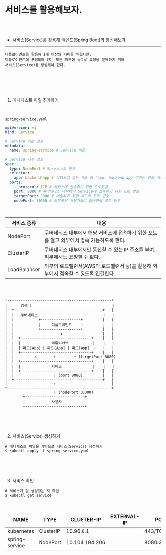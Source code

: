 # 서비스를 활용해보자.

<br />
<br />

* 서비스(Service)를 활용해 백엔드(Spring Boot)와 통신해보기

---

```
디플로이먼트를 활용해 1개 이상의 서버를 띄웠지만,
디플로이먼트에 포함되어 있는 모든 파드에 골고루 요청을 분배하기 위해
서비스(Service)를 생성해야 한다.
```

<br />
<br />
<br />
<br />

1. 매니페스트 파일 추가하기

<br />

`spring-service.yaml`

```yaml
apiVersion: v1
kind: Service

# Service 기본 정보
metadata:
  name: spring-service # Service 이름

# Service 세부 정보
spec:
  type: NodePort # Service의 종류
  selector:
    app: backend-app # 실행되고 있는 파드 중 'app: backend-app'이라는 값을 가진 파드와 서비스를 연결
  ports:
    - protocol: TCP # 서비스에 접속하기 위한 프로토콜
    port: 8080 # 쿠버네티스 내부에서 Service에 접속하기 위한 포트 번호
    targetPort: 8080 # 매핑하기 위한 파드의 포트 번호
    nodePort: 30000 # 외부에서 사용자들이 접근하될 포트 번호
```

<br />

| 서비스 종류 | 내용 |
|----------|-----|
| NodePort | 쿠버네티스 내부에서 해당 서비스에 접속하기 위한 포트를 열고 외부에서 접속 가능하도록 한다. |
| ClusterIP | 쿠버네티스 내부에서만 통신할 수 있는 IP 주소를 부여. 외부에서는 요청할 수 없다.       |
| LoadBalancer | 외부의 로드밸런서(AWS의 로드밸런서 등)를 활용해 외부에서 접속할 수 있도록 연결한다. |

<br />
<br />

```
+-----------------------------------------------+
|      컴퓨터                                     |
|  +----------------------------------------+   |
|  |   쿠버네티스                              |   |
|  |           +------------------+         |   |
|  |           |     디플로이먼트    |         |   |
|  |           +------------------+         |   |
|  |                     ↓                  |   |
|  |  +--------------------------------+    |   |
|  |  |              레플리카셋           |    |   |
|  |  | 파드[App] | 파드[App] | 파드[App]  |   |   |
|  |  +--------------------------------+    |   |
|  |         ↑        ↑        ↑ (targetPort 8080)
|  |  +--------------------------------+    |   |
|  |  |              서비스              |    |   |
|  |  +--------------------------------+    |   |
|  |                  ↑ (port 8080)         |   |
|  +----------------------------------------+   |
|                     ↑                         |
+-----------------------------------------------+
                      ↑ (nodePort 30000)   
        +---------------------------+
        |            사용자           |
        +---------------------------+
```

<br />
<br />
<br />

2. 서비스(Service) 생성하기

```
# 매니페스트 파일을 기반으로 서비스(Service) 생성하기
$ kubectl apply -f spring-service.yaml
```

<br />
<br />
<br />

3. 서비스 확인

```
# 서비스가 잘 생성됐는 지 확인
$ kubectl get service
```

<br />

| NAME            | TYPE       | CLUSTER-IP    | EXTERNAL-IP | PORT(S)         | AGE  |
|-----------------|------------|---------------|-------------|-----------------|------|
| kubernetes      | ClusterIP  | 10.96.0.1     | <none>      | 443/TCP         | 7d2h |
| spring-service  | NodePort   | 10.104.194.206 | <none>      | 8080:30000/TCP  | 3s   |

